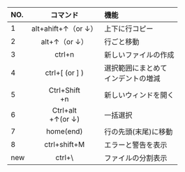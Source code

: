 |NO.| コマンド | 機能 |
| :--- | :---: | :--- |
| 1 | alt+ahift+↑（or ↓） | 上下に行コピー |
| 2 | alt+↑（or ↓） | 行ごと移動 |
| 3 | ctrl+n | 新しいファイルの作成 |
| 4 | ctrl+[ (or ] ) | 選択範囲にまとめて<br>インデントの増減 |
| 5 | Ctrl+Shift<br>+n | 新しいウィンドを開く |
| 6 | Ctrl+alt<br>+↑(or ↓) | 一括選択 |
| 7 | home(end) | 行の先頭(末尾)に移動 |
| 8 | ctrl+shift+M | エラーと警告を表示 |
| new | ctrl+\ | ファイルの分割表示 |
